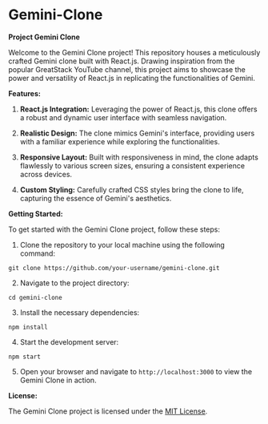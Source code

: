 # Gemini-Clone

**Project Gemini Clone**

Welcome to the Gemini Clone project! This repository houses a meticulously crafted Gemini clone built with React.js. Drawing inspiration from the popular GreatStack YouTube channel, this project aims to showcase the power and versatility of React.js in replicating the functionalities of Gemini.

**Features:**

1. **React.js Integration:** Leveraging the power of React.js, this clone offers a robust and dynamic user interface with seamless navigation.

2. **Realistic Design:** The clone mimics Gemini's interface, providing users with a familiar experience while exploring the functionalities.

3. **Responsive Layout:** Built with responsiveness in mind, the clone adapts flawlessly to various screen sizes, ensuring a consistent experience across devices.

4. **Custom Styling:** Carefully crafted CSS styles bring the clone to life, capturing the essence of Gemini's aesthetics.

**Getting Started:**

To get started with the Gemini Clone project, follow these steps:

1. Clone the repository to your local machine using the following command:

```
git clone https://github.com/your-username/gemini-clone.git
```

2. Navigate to the project directory:

```
cd gemini-clone
```

3. Install the necessary dependencies:

```
npm install
```

4. Start the development server:

```
npm start
```

5. Open your browser and navigate to `http://localhost:3000` to view the Gemini Clone in action.

**License:**

The Gemini Clone project is licensed under the [MIT License](https://opensource.org/licenses/MIT).
